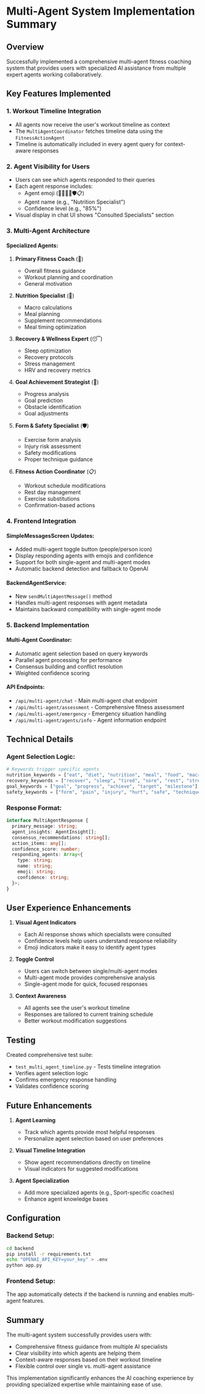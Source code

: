# Multi-Agent System Implementation Summary

## Overview

Successfully implemented a comprehensive multi-agent fitness coaching system that provides users with specialized AI assistance from multiple expert agents working collaboratively.

## Key Features Implemented

### 1. **Workout Timeline Integration**
- All agents now receive the user's workout timeline as context
- The `MultiAgentCoordinator` fetches timeline data using the `FitnessActionAgent`
- Timeline is automatically included in every agent query for context-aware responses

### 2. **Agent Visibility for Users**
- Users can see which agents responded to their queries
- Each agent response includes:
  - Agent emoji (💪🥗😴🎯🛡️📋)
  - Agent name (e.g., "Nutrition Specialist")
  - Confidence level (e.g., "85%")
- Visual display in chat UI shows "Consulted Specialists" section

### 3. **Multi-Agent Architecture**

#### Specialized Agents:
1. **Primary Fitness Coach** (💪)
   - Overall fitness guidance
   - Workout planning and coordination
   - General motivation

2. **Nutrition Specialist** (🥗)
   - Macro calculations
   - Meal planning
   - Supplement recommendations
   - Meal timing optimization

3. **Recovery & Wellness Expert** (😴)
   - Sleep optimization
   - Recovery protocols
   - Stress management
   - HRV and recovery metrics

4. **Goal Achievement Strategist** (🎯)
   - Progress analysis
   - Goal prediction
   - Obstacle identification
   - Goal adjustments

5. **Form & Safety Specialist** (🛡️)
   - Exercise form analysis
   - Injury risk assessment
   - Safety modifications
   - Proper technique guidance

6. **Fitness Action Coordinator** (📋)
   - Workout schedule modifications
   - Rest day management
   - Exercise substitutions
   - Confirmation-based actions

### 4. **Frontend Integration**

#### SimpleMessagesScreen Updates:
- Added multi-agent toggle button (people/person icon)
- Display responding agents with emojis and confidence
- Support for both single-agent and multi-agent modes
- Automatic backend detection and fallback to OpenAI

#### BackendAgentService:
- New `sendMultiAgentMessage()` method
- Handles multi-agent responses with agent metadata
- Maintains backward compatibility with single-agent mode

### 5. **Backend Implementation**

#### Multi-Agent Coordinator:
- Automatic agent selection based on query keywords
- Parallel agent processing for performance
- Consensus building and conflict resolution
- Weighted confidence scoring

#### API Endpoints:
- `/api/multi-agent/chat` - Main multi-agent chat endpoint
- `/api/multi-agent/assessment` - Comprehensive fitness assessment
- `/api/multi-agent/emergency` - Emergency situation handling
- `/api/multi-agent/agents/info` - Agent information endpoint

## Technical Details

### Agent Selection Logic:
```python
# Keywords trigger specific agents
nutrition_keywords = ["eat", "diet", "nutrition", "meal", "food", "macro", "calorie"]
recovery_keywords = ["recover", "sleep", "tired", "sore", "rest", "stress"]
goal_keywords = ["goal", "progress", "achieve", "target", "milestone"]
safety_keywords = ["form", "pain", "injury", "hurt", "safe", "technique"]
```

### Response Format:
```typescript
interface MultiAgentResponse {
  primary_message: string;
  agent_insights: AgentInsight[];
  consensus_recommendations: string[];
  action_items: any[];
  confidence_score: number;
  responding_agents: Array<{
    type: string;
    name: string;
    emoji: string;
    confidence: string;
  }>;
}
```

## User Experience Enhancements

1. **Visual Agent Indicators**
   - Each AI response shows which specialists were consulted
   - Confidence levels help users understand response reliability
   - Emoji indicators make it easy to identify agent types

2. **Toggle Control**
   - Users can switch between single/multi-agent modes
   - Multi-agent mode provides comprehensive analysis
   - Single-agent mode for quick, focused responses

3. **Context Awareness**
   - All agents see the user's workout timeline
   - Responses are tailored to current training schedule
   - Better workout modification suggestions

## Testing

Created comprehensive test suite:
- `test_multi_agent_timeline.py` - Tests timeline integration
- Verifies agent selection logic
- Confirms emergency response handling
- Validates confidence scoring

## Future Enhancements

1. **Agent Learning**
   - Track which agents provide most helpful responses
   - Personalize agent selection based on user preferences

2. **Visual Timeline Integration**
   - Show agent recommendations directly on timeline
   - Visual indicators for suggested modifications

3. **Agent Specialization**
   - Add more specialized agents (e.g., Sport-specific coaches)
   - Enhance agent knowledge bases

## Configuration

### Backend Setup:
```bash
cd backend
pip install -r requirements.txt
echo "OPENAI_API_KEY=your_key" > .env
python app.py
```

### Frontend Setup:
The app automatically detects if the backend is running and enables multi-agent features.

## Summary

The multi-agent system successfully provides users with:
- Comprehensive fitness guidance from multiple AI specialists
- Clear visibility into which agents are helping them
- Context-aware responses based on their workout timeline
- Flexible control over single vs. multi-agent assistance

This implementation significantly enhances the AI coaching experience by providing specialized expertise while maintaining ease of use.